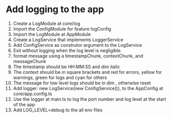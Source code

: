 # Add logging to the app

1. Create a LogModule at core/log
2. Import the ConfigModule for feature logConfig
3. Import the LogModule at AppModule
4. Create a LogService that implements LoggerService
5. Add ConfigService as construtor argument to the LogService
6. Exit without logging when the log level is negligible.
7. format message using a timestampChunk, contextChunk, and messageChunk
8. The timestamp should be HH:MM:SS and dim italic
9. The context should be in square brackets and red for errors, yellow for warnings, green for logs and cyan for others
10. The message for low level logs should be in dim , otherwise reset
11. Add logger: new LogService(new ConfigService()), to the AppConfig at core/app.config.ts
12. Use the logger at main.ts to log the port number and log level at the start of the app
13. Add LOG_LEVEL=debug to the all env files
